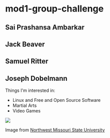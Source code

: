 # mod1-group-challenge
## Sai Prashansa Ambarkar 





## Jack Beaver 





## Samuel Ritter





## Joseph Dobelmann
Things I'm interested in:

* Linux and Free and Open Source Software
* Martial Arts
* Video Games

![](https://www.nwmissouri.edu/getinvolved/images/headerimages/index%20header-01-01.png)

Image from [Northwest Missouri State University](https://www.nwmissouri.edu/getinvolved/index.htm)




